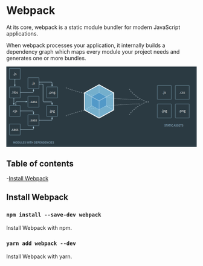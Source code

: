 # Webpack

At its core, webpack is a static module bundler for modern JavaScript applications.

When webpack processes your application, it internally builds a dependency graph which maps every module your project needs and generates one or more bundles.

![Webpack](./assets/images/webpack.png)

## Table of contents
-[Install Webpack](#install-webpack)

## Install Webpack

### `npm install --save-dev webpack`

Install Webpack with npm.

### `yarn add webpack --dev`

Install Webpack with yarn.
